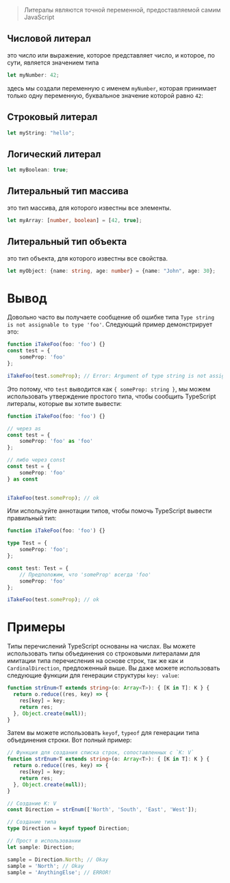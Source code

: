 > Литералы являются точной переменной, предоставляемой самим JavaScript

## Числовой литерал

это число или выражение, которое представляет число, и которое, по сути, является значением типа

```ts
let myNumber: 42;
```

здесь мы создали переменную с именем `myNumber`, которая принимает только одну переменную, буквальное значение которой равно `42`:

## Строковый литерал

```ts
let myString: "hello";
```

## Логический литерал

```ts
let myBoolean: true;
```

## Литеральный тип массива

это тип массива, для которого известны все элементы.

```ts
let myArray: [number, boolean] = [42, true];
```

## Литеральный тип объекта

это тип объекта, для которого известны все свойства.

```ts
let myObject: {name: string, age: number} = {name: "John", age: 30};
```

  
# Вывод

Довольно часто вы получаете сообщение об ошибке типа `Type string is not assignable to type 'foo'`. Следующий пример демонстрирует это:

```ts
function iTakeFoo(foo: 'foo') {}
const test = {
	someProp: 'foo'
};

iTakeFoo(test.someProp); // Error: Argument of type string is not assignable to parameter of type 'foo'

```

Это потому, что `test` выводится как `{ someProp: string }`, мы можем использовать утверждение простого типа, чтобы сообщить TypeScript литералы, которые вы хотите вывести:

```ts
function iTakeFoo(foo: 'foo') {}

// через as
const test = {
	someProp: 'foo' as 'foo'
};

// либо через const
const test = {
	someProp: 'foo'
} as const
  

iTakeFoo(test.someProp); // ok
```

Или используйте аннотации типов, чтобы помочь TypeScript вывести правильный тип:

```ts
function iTakeFoo(foo: 'foo') {}

type Test = {
	someProp: 'foo';
};

const test: Test = {
	// Предположим, что 'someProp' всегда 'foo'
	someProp: 'foo'
};

iTakeFoo(test.someProp); // ok
```

# Примеры

Типы перечислений TypeScript основаны на числах. Вы можете использовать типы объединения со строковыми литералами для имитации типа перечисления на основе строк, так же как и `CardinalDirection`, предложенный выше. Вы даже можете использовать следующие функции для генерации структуры `key: value`:

```ts
function strEnum<T extends string>(o: Array<T>): { [K in T]: K } {
  return o.reduce((res, key) => {
    res[key] = key;
    return res;
  }, Object.create(null));
}
```

Затем вы можете использовать `keyof`, `typeof` для генерации типа объединения строки. Вот полный пример:

```ts
// Функция для создания списка строк, сопоставленных с `K: V`
function strEnum<T extends string>(o: Array<T>): { [K in T]: K } {
  return o.reduce((res, key) => {
    res[key] = key;
    return res;
  }, Object.create(null));
}

// Создание K: V
const Direction = strEnum(['North', 'South', 'East', 'West']);

// Создание типа
type Direction = keyof typeof Direction;

// Прост в использовании
let sample: Direction;

sample = Direction.North; // Okay
sample = 'North'; // Okay
sample = 'AnythingElse'; // ERROR!
```